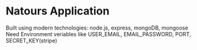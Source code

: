 # Natours Application

Built using modern technologies: node.js, express, mongoDB, mongoose 
Need Environment veriables like USER_EMAIL, EMAIL_PASSWORD, PORT, SECRET_KEY(stripe)

